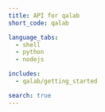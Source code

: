 ```yaml
---
title: API for qalab
short_code: qalab

language_tabs:
  - shell
  - python
  - nodejs

includes:
  - qalab/getting_started

search: true
---
```


